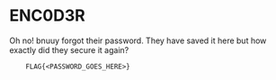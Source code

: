 # ENC0D3R

Oh no! bnuuy forgot their password. They have saved it here but how exactly did they secure it again?

```
    FLAG{<PASSWORD_GOES_HERE>}
```